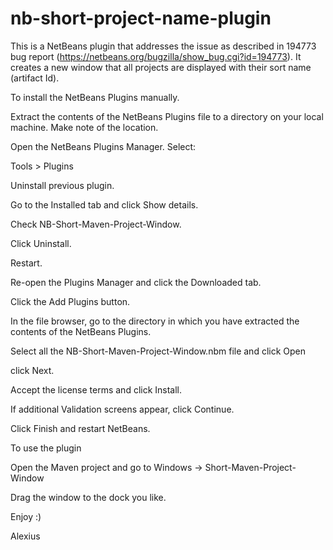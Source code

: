 # nb-short-project-name-plugin
This is a NetBeans plugin that addresses the issue as described in 194773 bug report (https://netbeans.org/bugzilla/show_bug.cgi?id=194773). It creates a new window that all projects are displayed with their sort name (artifact Id).

To install the NetBeans Plugins manually.

Extract the contents of the NetBeans Plugins file to a directory on your local machine. Make note of the location.

Open the NetBeans Plugins Manager. Select:

Tools > Plugins

Uninstall previous plugin.

Go to the Installed tab and click Show details.

Check NB-Short-Maven-Project-Window.

Click Uninstall.

Restart.

Re-open the Plugins Manager and click the Downloaded tab.

Click the Add Plugins button.

In the file browser, go to the directory in which you have extracted the contents of the NetBeans Plugins.

Select all the NB-Short-Maven-Project-Window.nbm file and click Open

click Next.

Accept the license terms and click Install.

If additional Validation screens appear, click Continue.

Click Finish and restart NetBeans.

To use the plugin

Open the Maven project and go to Windows -> Short-Maven-Project-Window

Drag the window to the dock you like.

Enjoy :)

Alexius
